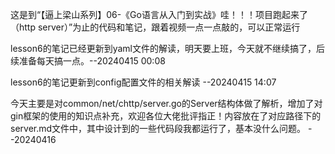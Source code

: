 这是到“【逼上梁山系列】06-《Go语言从入门到实战》哇！！！项目跑起来了（http server）”为止的代码和笔记，跟着视频一点一点敲的，可以正常运行

lesson6的笔记已经更新到yaml文件的解读，明天要上班，今天就不继续搞了，后续准备每天搞一点。--20240415 00:08

lesson6的笔记更新到config配置文件的相关解读 --20240415 14:07

今天主要是对common/net/chttp/server.go的Server结构体做了解析，增加了对gin框架的使用的知识点补充，欢迎各位大佬批评指正！内容放在了对应路径下的server.md文件中，其中设计到的一些代码段我都运行了，基本没什么问题。 --20240416